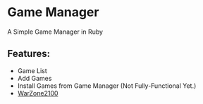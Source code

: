 # Game Manager
A Simple Game Manager in Ruby

## Features:
* Game List
* Add Games
* Install Games from Game Manager (Not Fully-Functional Yet.)
 * [WarZone2100](http://wz2100.net)
